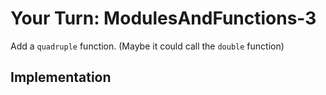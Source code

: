 # Your Turn: ModulesAndFunctions-3

Add a `quadruple` function. (Maybe it could call the `double` function)

## Implementation

```elixir

```
